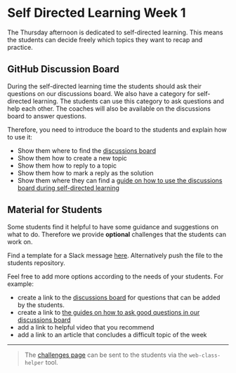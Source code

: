 # Self Directed Learning Week 1

The Thursday afternoon is dedicated to self-directed learning. This means the students can decide freely which topics they want to recap and practice.

## GitHub Discussion Board

During the self-directed learning time the students should ask their questions on our discussions board. We also have a category for self-directed learning. The students can use this category to ask questions and help each other. The coaches will also be available on the discussions board to answer questions.

Therefore, you need to introduce the board to the students and explain how to use it:

- Show them where to find the [discussions board](https://github.com/orgs/neuefische/discussions/categories/web-self-directed-learning)
- Show them how to create a new topic
- Show them how to reply to a topic
- Show them how to mark a reply as the solution
- Show them where they can find a [guide on how to use the discussions board during self-directed learning](https://github.com/neuefische/questions/wiki)

## Material for Students

Some students find it helpful to have some guidance and suggestions on what to do. Therefore we provide **optional** challenges that the students can work on.

Find a template for a Slack message [here](self-directed-learning-week-1.md). Alternatively push the file to the students repository.

Feel free to add more options according to the needs of your students.
For example:

- create a link to the [discussions board](https://github.com/orgs/neuefische/discussions/categories/web-self-directed-learning) for questions that can be added by the students.
- create a link to [the guides on how to ask good questions in our discussions board](https://github.com/neuefische/questions/wiki)
- add a link to helpful video that you recommend
- add a link to an article that concludes a difficult topic of the week

---

> The [challenges page](/challenges-self-directed-learning-week-1.md) can be sent to the students via the `web-class-helper` tool.
